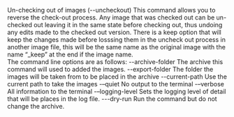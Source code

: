 Un-checking out of images (--uncheckout)
This command allows you to reverse the check-out process. Any image that was checked out can be un-checked out leaving it in the same state before checking out, thus undoing any edits made to the checked out version. There is a keep option that will keep the changes made before losssing them in the uncheck out process in another image file, this will be the same name as the original image with the name “_keep” at the end if the image name.    
The command line options are as follows:
--archive-folder	The archive this command will used to added the images.
--export-folder	The folder the images will be taken from to be placed in the archive
--current-path 	Use the current path to take the images
-–quiet	No output to the terminal
-–verbose	All information to the terminal
-–logging-level	Sets the logging level of detail that will be places in the log file.
---dry-run	Run the command but do not change the archive. 
